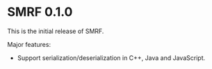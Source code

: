 # SMRF 0.1.0
This is the initial release of SMRF.

Major features:
* Support serialization/deserialization in C++, Java and JavaScript.

